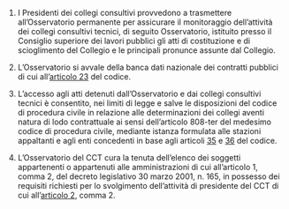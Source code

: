 1. I Presidenti dei collegi consultivi provvedono a trasmettere all’Osservatorio permanente per assicurare il monitoraggio dell’attività dei collegi consultivi tecnici, di seguito Osservatorio, istituito presso il Consiglio superiore dei lavori pubblici gli atti di costituzione e di scioglimento del Collegio e le principali pronunce assunte dal Collegio.

2. L’Osservatorio si avvale della banca dati nazionale dei contratti pubblici di cui all’[articolo 23](/index.html?article=articolo-23&version=2) del codice.

3. L’accesso agli atti detenuti dall’Osservatorio e dai collegi consultivi tecnici è consentito, nei limiti di legge e salve le disposizioni del codice di procedura civile in relazione alle determinazioni dei collegi aventi natura di lodo contrattuale ai sensi dell’articolo 808-ter del medesimo codice di procedura civile, mediante istanza formulata alle stazioni appaltanti e agli enti concedenti in base agli articoli [35](/index.html?article=articolo-35&version=2) e [36](/index.html?article=articolo-36&version=1) del codice.

4. L’Osservatorio del CCT cura la tenuta dell’elenco dei soggetti appartenenti o appartenuti alle amministrazioni di cui all’articolo 1, comma 2, del decreto legislativo 30 marzo 2001, n. 165, in possesso dei requisiti richiesti per lo svolgimento dell’attività di presidente del CCT di cui all’[articolo 2](/index.html?article=allegato-5.2-articolo-2&version=2), comma 2.